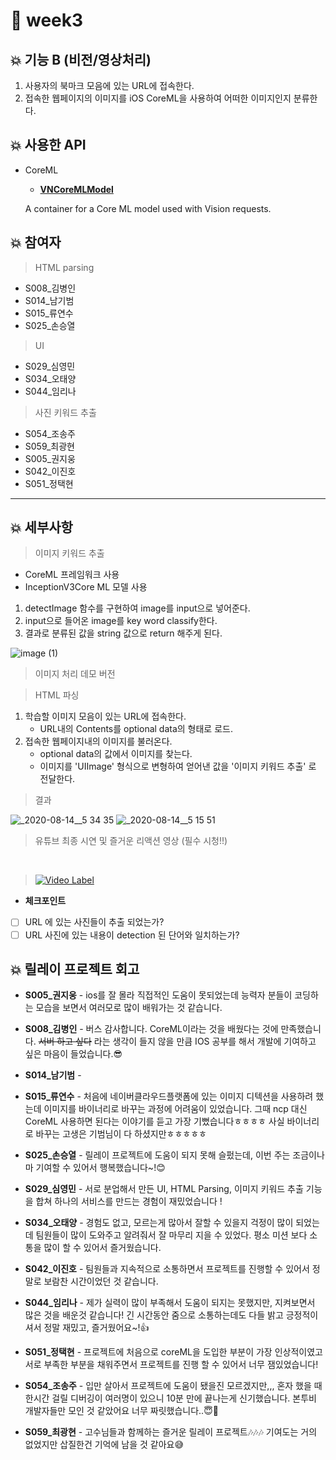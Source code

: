 # :turtle: week3

## :collision: 기능 B (비전/영상처리)

1. 사용자의 북마크 모음에 있는 URL에 접속한다.
2. 접속한 웹페이지의 이미지를 iOS CoreML을 사용하여 어떠한 이미지인지 분류한다.

## :collision: 사용한 API

- CoreML
    - **[VNCoreMLModel](https://developer.apple.com/documentation/vision/vncoremlmodel)**

    A container for a Core ML model used with Vision requests.

## :collision: 참여자

> HTML parsing

- S008_김병인
- S014_남기범
- S015_류연수
- S025_손승열

> UI

- S029_심영민
- S034_오태양
- S044_임리나

> 사진 키워드 추출

- S054_조송주
- S059_최광현
- S005_권지웅
- S042_이진호
- S051_정택현

***

## :collision: 세부사항

> 이미지 키워드 추출

- CoreML 프레임워크 사용
- InceptionV3Core ML 모델 사용

1. detectImage 함수를 구현하여 image를 input으로 넣어준다.
2. input으로 들어온  image를 key word classify한다.
3. 결과로 분류된 값을 string 값으로 return 해주게 된다.

![image (1)](https://user-images.githubusercontent.com/20080283/90231287-eabc0b00-de55-11ea-88ae-3ffccbd37a3f.png)


> 이미지 처리 데모 버전

> HTML 파싱

1. 학습할 이미지 모음이 있는 URL에 접속한다.
    - URL내의 Contents를 optional data의 형태로 로드.
2. 접속한 웹페이지내의 이미지를 불러온다.
    - optional data의 값에서 이미지를 찾는다.
    - 이미지를 'UIImage' 형식으로 변형하여 얻어낸 값을 '이미지 키워드 추출' 로 전달한다.

> 결과

![_2020-08-14__5 34 35](https://user-images.githubusercontent.com/20080283/90231398-1212d800-de56-11ea-9d67-fd131b299a22.png)
![_2020-08-14__5 15 51](https://user-images.githubusercontent.com/20080283/90231402-12ab6e80-de56-11ea-9103-d6a31c5f663a.png)


> 유튜브 최종 시연 및 즐거운 리액션 영상 (필수 시청!!)

</br>

> [![Video Label](http://img.youtube.com/vi/cNI_1EXLHMc/hqdefault.jpg)](https://youtu.be/cNI_1EXLHMc)



- **체크포인트**
- [ ]  URL 에 있는 사진들이 추출 되었는가?
- [ ]  URL 사진에 있는 내용이 detection 된 단어와 일치하는가?

## :collision: 릴레이 프로젝트 회고

- **S005_권지웅** - ios를 잘 몰라 직접적인 도움이 못되었는데 능력자 분들이 코딩하는 모습을 보면서 여러모로 많이 배워가는 것 같습니다.

- **S008_김병인** - 버스 감사합니다. CoreML이라는 것을 배웠다는 것에 만족했습니다. ~~서버 하고 싶다~~ 라는 생각이 들지 않을 만큼 IOS 공부를 해서 개발에 기여하고 싶은 마음이 들었습니다.😎

- **S014_남기범** -

- **S015_류연수** - 처음에 네이버클라우드플랫폼에 있는 이미지 디텍션을 사용하려 했는데 이미지를 바이너리로 바꾸는 과정에 어려움이 있었습니다. 그때 ncp 대신 CoreML 사용하면 된다는 이야기를 듣고 가장 기뻤습니다ㅎㅎㅎㅎ 사실 바이너리로 바꾸는 고생은 기범님이 다 하셨지만ㅎㅎㅎㅎㅎ

- **S025_손승열** - 릴레이 프로젝트에 도움이 되지 못해 슬펐는데, 이번 주는 조금이나마 기여할 수 있어서 행복했습니다~!😊

- **S029_심영민** - 서로 분업해서 만든 UI, HTML Parsing, 이미지 키워드 추출 기능을 합쳐 하나의 서비스를 만드는 경험이 재밌었습니다 !

- **S034_오태양** - 경험도 없고, 모르는게 많아서 잘할 수 있을지 걱정이 많이 되었는데 팀원들이 많이 도와주고 알려줘서 잘 마무리 지을 수 있었다. 평소 미션 보다 소통을 많이 할 수 있어서 즐거웠습니다.

- **S042_이진호** - 팀원들과 지속적으로 소통하면서 프로젝트를 진행할 수 있어서 정말로 보람찬 시간이었던 것 같습니다.

- **S044_임리나** - 제가 실력이 많이 부족해서 도움이 되지는 못했지만, 지켜보면서 많은 것을 배운것 같습니다! 긴 시간동안 줌으로 소통하는데도 다들 밝고 긍정적이셔서 정말 재밌고, 즐거웠어요~!👍

- **S051_정택현** - 프로젝트에 처음으로 coreML을 도입한 부분이 가장 인상적이였고 서로 부족한 부분을 채워주면서 프로젝트를 진행 할 수 있어서 너무 잼있었습니다!

- **S054_조송주** - 입만 살아서 프로젝트에 도움이 됐을진 모르겠지만,,, 혼자 했을 때 한시간 걸릴 디버깅이 여러명이 있으니 10분 만에 끝나는게 신기했습니다. 본투비 개발자들만 모인 것 같았어요 너무 짜릿했습니다..😇🔫

- **S059_최광현** - 고수님들과 함께하는 즐거운 릴레이 프로젝트🎶🎶🎶 기여도는 거의 없었지만 삽질한건 기억에 남을 것 같아요😅

